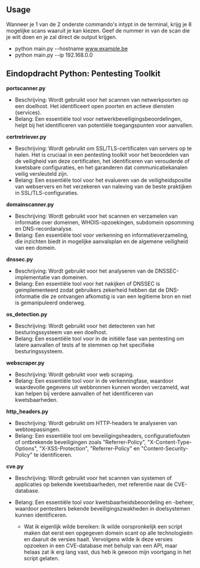 ## Usage
Wanneer je 1 van de 2 onderste commando's intypt in de terminal, krijg je 8 mogelijke scans waaruit je kan kiezen. Geef de nummer in van de scan die je wilt doen en je zal direct de output krijgen.

- python main.py --hostname www.example.be
- python main.py --ip 192.168.0.0

## Eindopdracht Python: Pentesting Toolkit

**portscanner.py**

- Beschrijving: Wordt gebruikt voor het scannen van netwerkpoorten op een doelhost. Het identificeert open poorten en actieve diensten (services).
- Belang: Een essentiële tool voor netwerkbeveiligingsbeoordelingen, helpt bij het identificeren van potentiële toegangspunten voor aanvallen.

**certretriever.py**

- Beschrijving: Wordt gebruikt om SSL/TLS-certificaten van servers op te halen. Het is cruciaal in een pentesting toolkit voor het beoordelen van de veiligheid van deze certificaten, het identificeren van verouderde of kwetsbare configuraties, en het garanderen dat communicatiekanalen veilig versleuteld zijn.
- Belang: Een essentiële tool voor het evalueren van de veiligheidspositie van webservers en het verzekeren van naleving van de beste praktijken in SSL/TLS-configuraties.

**domainscanner.py**

- Beschrijving: Wordt gebruikt voor het scannen en verzamelen van informatie over domeinen, WHOIS-opzoekingen, subdomein opsomming en DNS-recordanalyse.
- Belang: Een essentiële tool voor verkenning en informatieverzameling, die inzichten biedt in mogelijke aanvalsplan en de algemene veiligheid van een domein.

**dnssec.py**

- Beschrijving: Wordt gebruikt voor het analyseren van de DNSSEC-implementatie van domeinen.
- Belang: Een essentiële tool voor het nakijken of DNSSEC is geimplementeerd zodat gebruikers zekerheid hebben dat de DNS-informatie die ze ontvangen afkomstig is van een legitieme bron en niet is gemanipuleerd onderweg.

**os_detection.py**

- Beschrijving: Wordt gebruikt voor het detecteren van het besturingssysteem van een doelhost.
- Belang: Een essentiële tool voor in de initiële fase van pentesting om latere aanvallen of tests af te stemmen op het specifieke besturingssysteem.

**webscraper.py**

- Beschrijving: Wordt gebruikt voor web scraping.
- Belang: Een essentiële tool voor in de verkenningfase, waardoor waardevolle gegevens uit webbronnen kunnen worden verzameld, wat kan helpen bij verdere aanvallen of het identificeren van kwetsbaarheden.

**http_headers.py**

- Beschrijving: Wordt gebruikt om HTTP-headers te analyseren van webtoepassingen.
- Belang: Een essentiële tool om beveiligingsheaders, configuratiefouten of ontbrekende beveiligingen zoals "Referrer-Policy", "X-Content-Type-Options", "X-XSS-Protection", "Referrer-Policy" en "Content-Security-Policy" te identificeren.

**cve.py**

- Beschrijving: Wordt gebruikt voor het scannen van systemen of applicaties op bekende kwetsbaarheden, met referentie naar de CVE-database.
- Belang: Een essentiële tool voor kwetsbaarheidsbeoordeling en -beheer, waardoor pentesters bekende beveiligingszwakheden in doelsystemen kunnen identificeren.

  - Wat ik eigenlijk wilde bereiken: Ik wilde oorspronkelijk een script maken dat eerst een opgegeven domein scant op alle technologieën en daaruit de versies haalt. Vervolgens wilde ik deze versies opzoeken in een CVE-database met behulp van een API, maar helaas zat ik erg lang vast, dus heb ik gewoon mijn voortgang in het script gelaten.
